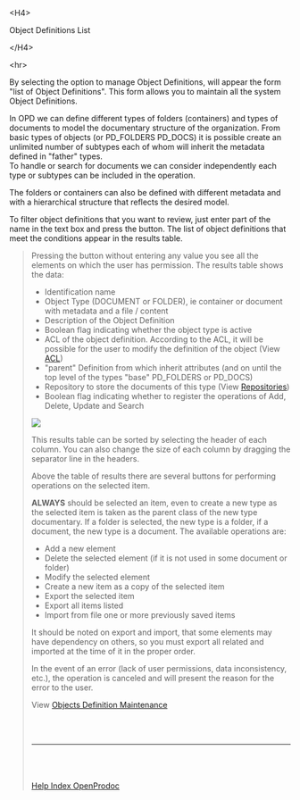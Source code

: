 

&lt;H4&gt;

Object Definitions List

&lt;/H4&gt;



&lt;hr&gt;


<p>By selecting the option to manage Object Definitions, will appear the form "list of Object Definitions". This form allows you to maintain all the system Object Definitions.</p>
<p>In OPD we can define different types of folders (containers) and types of documents to model the documentary structure of the organization. From basic types of objects (or PD_FOLDERS PD_DOCS) it is possible create an unlimited number of subtypes each of whom will inherit the metadata defined in "father" types.<br>
To handle or search for documents we can consider independently each type or subtypes can be included in the operation.</p>
<p>The folders or containers can also be defined with different metadata and with a hierarchical structure that reflects the desired model.</p>
<p>To filter object definitions that you want to review, just enter part of the name in the text box and press the button. The list of object definitions that meet the conditions appear in the results table.<br>
<blockquote>Pressing the button without entering any value you see all the elements on which the user has permission. The results table shows the data:</p>
<ul>
<li>Identification name</li>
<li>Object Type (DOCUMENT or FOLDER), ie container or document with metadata and a file / content</li>
<li>Description of the Object Definition</li>
<li>Boolean flag indicating whether the object type is active</li>
<li>ACL of the object definition. According to the ACL, it will be possible for the user to modify the definition of the object (View <a href='EN_ListACL.md'>ACL</a>)</li>
<li>"parent" Definition from which inherit attributes (and on until the top level of the types "base" PD_FOLDERS or PD_DOCS)</li>
<li>Repository to store the documents of this type (View <a href='EN_ListRepositories.md'>Repositories</a>)</li>
<li>Boolean flag indicating whether to register the operations of Add, Delete, Update and Search</li>
</ul>
<p> <img src='http://dl.dropbox.com/u/49603479/OpenProdoc/EN/Img/ListObjDef.jpg' /> </p>
<p>This results table can be sorted by selecting the header of each column. You can also change the size of each column by dragging the separator line in the headers.</p>
<p>Above the table of results there are several buttons for performing operations on the selected item.</p>
<p><b>ALWAYS</b> should be selected an item, even to create a new type as the selected item is taken as the parent class of the new type documentary. If a folder is selected, the new type is a folder, if a document, the new type is a document. The available operations are:</p>
<ul>
<li>Add a new element</li>
<li>Delete the selected element (if it is not used in some document or folder)</li>
<li>Modify the selected element</li>
<li>Create a new item as a copy of the selected item</li>
<li>Export the selected item</li>
<li>Export all items listed</li>
<li>Import from file one or more previously saved items</li>
</ul>
<p>It should be noted on export and import, that some elements may have dependency on others, so you must export all related and imported at the time of it in the proper order.</p>
<p>In the event of an error (lack of user permissions, data inconsistency, etc.), the operation is canceled and will present the reason for the error to the user.</p>
<p>View <a href='EN_MantObjDef.md'>Objects Definition Maintenance</a></p>
<br>
<br>
<hr><br>
<br>
<br>
<a href='EN_HelpIndex.md'>Help Index OpenProdoc</a>